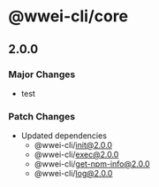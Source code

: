# @wwei-cli/core

## 2.0.0

### Major Changes

- test

### Patch Changes

- Updated dependencies
  - @wwei-cli/init@2.0.0
  - @wwei-cli/exec@2.0.0
  - @wwei-cli/get-npm-info@2.0.0
  - @wwei-cli/log@2.0.0

